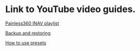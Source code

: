 # Link to YouTube video guides.

[Painless360 INAV playlist](http://www.youtube.com/playlist?list=PLYsWjANuAm4qdXEGFSeUhOZ10-H8YTSnH)

[Backup and restoring](https://www.youtube.com/watch?v=M5haTMW239E&feature=youtu.be)

[How to use presets](https://www.youtube.com/watch?v=tOXe_VHxVLg)